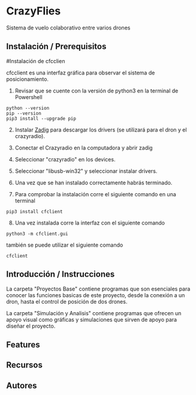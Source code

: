 # CrazyFlies

Sistema de vuelo colaborativo entre varios drones

## Instalación / Prerequisitos
#Instalación de cfcclien

cfcclient es una interfaz gráfica para observar el sistema de posicionamiento.

1. Revisar que se cuente con la versión de python3 en la terminal de Powershell

```
python --version
pip --version
pip3 install --upgrade pip

```
2. Instalar [Zadig](http://zadig.akeo.ie/.) para descargar los drivers (se utilizará para el dron y el crazyradio).

3. Conectar el Crazyradio en la computadora y abrir zadig
4. Seleccionar "crazyradio" en los devices.
5. Seleccionar "libusb-win32" y seleccionar instalar drivers.
6. Una vez que se han instalado correctamente habrás terminado.
7. Para comprobar la instalación corre el siguiente comando en una terminal

```
pip3 install cfclient

```
8. Una vez instalada corre la interfaz con el siguiente comando 
```
python3 -m cfclient.gui 

```
también se puede utilizar el siguiente comando

```
cfclient 
```

## Introducción / Instrucciones

La carpeta "Proyectos Base" contiene programas que son esenciales para conocer las funciones basicas de este proyecto, desde la conexión a un dron, hasta el control de posición de dos drones. 

La carpeta "Simulación y Analisis" contiene programas que ofrecen un apoyo visual como gráficas y simulaciones que sirven de apoyo para diseñar el proyecto.

## Features

## Recursos

## Autores





